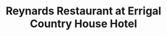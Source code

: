 ---
title: "Reynards Restaurant at Errigal Country House Hotel"
address: "Cavan Road, Cootehill, Co. Cavan"
tel: "+353 (0)49 555 6901"
county: "Cavan"
category: "Italian Restaurants"
type: "Content"
lat: "54.0724983215332"
lng: "-7.081944465637207"
---